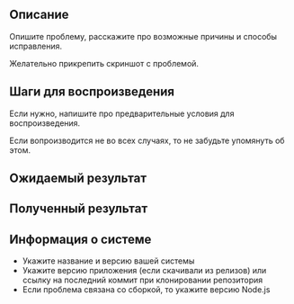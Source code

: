 ## Описание
Опишите проблему, расскажите про возможные причины и способы исправления.

Желательно прикрепить скриншот с проблемой.

## Шаги для воспроизведения
Если нужно, напишите про предварительные условия для воспроизведения.

Если вопроизводится не во всех случаях, то не забудьте упомянуть об этом.

## Ожидаемый результат

## Полученный результат

## Информация о системе
- Укажите название и версию вашей системы
- Укажите версию приложения (если скачивали из релизов) или ссылку на последний коммит при клонировании репозитория
- Если проблема связана со сборкой, то укажите версию Node.js
